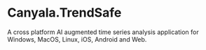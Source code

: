 # Canyala.TrendSafe
A cross platform AI augmented time series analysis application for Windows, MacOS, Linux, iOS, Android and  Web.
